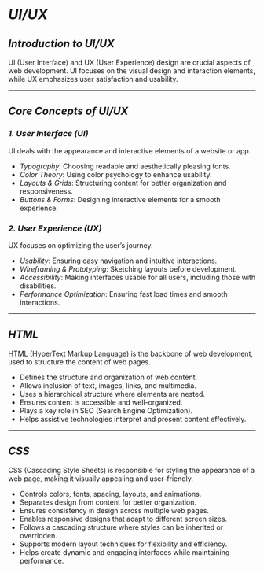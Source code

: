 # *UI/UX*

## *Introduction to UI/UX*
UI (User Interface) and UX (User Experience) design are crucial aspects of web development. UI focuses on the visual design and interaction elements, while UX emphasizes user satisfaction and usability. 

---

## *Core Concepts of UI/UX*
### *1. User Interface (UI)*
UI deals with the appearance and interactive elements of a website or app.
- *Typography*: Choosing readable and aesthetically pleasing fonts.
- *Color Theory*: Using color psychology to enhance usability.
- *Layouts & Grids*: Structuring content for better organization and responsiveness.
- *Buttons & Forms*: Designing interactive elements for a smooth experience.

### *2. User Experience (UX)*
UX focuses on optimizing the user’s journey.
- *Usability*: Ensuring easy navigation and intuitive interactions.
- *Wireframing & Prototyping*: Sketching layouts before development.
- *Accessibility*: Making interfaces usable for all users, including those with disabilities.
- *Performance Optimization*: Ensuring fast load times and smooth interactions.

---

## *HTML*
HTML (HyperText Markup Language) is the backbone of web development, used to structure the content of web pages.

- Defines the structure and organization of web content.
- Allows inclusion of text, images, links, and multimedia.
- Uses a hierarchical structure where elements are nested.
- Ensures content is accessible and well-organized.
- Plays a key role in SEO (Search Engine Optimization).
- Helps assistive technologies interpret and present content effectively.

---

## *CSS*
CSS (Cascading Style Sheets) is responsible for styling the appearance of a web page, making it visually appealing and user-friendly.

- Controls colors, fonts, spacing, layouts, and animations.
- Separates design from content for better organization.
- Ensures consistency in design across multiple web pages.
- Enables responsive designs that adapt to different screen sizes.
- Follows a cascading structure where styles can be inherited or overridden.
- Supports modern layout techniques for flexibility and efficiency.
- Helps create dynamic and engaging interfaces while maintaining performance.
